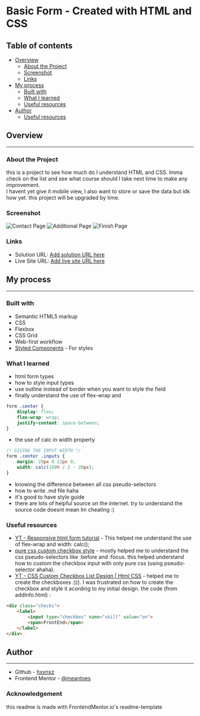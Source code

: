 # Basic Form - Created with HTML and CSS

## Table of contents

- [Overview](#overview)
  - [About the Project](#About-the-Project)
  - [Screenshot](#screenshot)
  - [Links](#links)
- [My process](#my-process)
  - [Built with](#built-with)
  - [What I learned](#what-i-learned)
  - [Useful resources](#useful-resources)
- [Author](#author)
    - [Useful resources](#useful-resources)


## Overview
---

### About the Project
this is a project to see how much do I understand HTML and CSS. Imma check on the list and see what course should I take next time to make any improvement.\
I havent yet give it mobile view, I also want to store or save the data but idk how yet. this project will be upgraded by time. <July sixth>

### Screenshot

![Contact Page](<Screen Shot 2023-07-06 at 00.17.46.png>)
![Additional Page](<Screen Shot 2023-07-06 at 00.17.31.png>)
![Finish Page](<Screen Shot 2023-07-06 at 00.17.01.png>)


### Links

- Solution URL: [Add solution URL here](https://your-solution-url.com)
- Live Site URL: [Add live site URL here](https://your-live-site-url.com)


## My process
---

### Built with

- Semantic HTML5 markup
- CSS
- Flexbox
- CSS Grid
- Web-first workflow
- [Styled Components](https://styled-components.com/) - For styles

### What I learned

- html form types
- how to style input types
- use outline instead of border when you want to style the field
- finally understand the use of flex-wrap and
```css
form .center {
    display: flex;
    flex-wrap: wrap;
    justify-content: space-between;
}
```

- the use of calc in width property

```css
/* GIVING THE INPUT WIDTH */
form .center .inputs {
    margin: 20px 0 12px 0;
    width: calc(100% / 2 - 20px);
}
```
- knowing the difference between all css pseudo-selectors
- how to write .md file haha
- it's good to have style guide
- there are lots of helpful source on the internet. try to understand the source code doesnt mean Im cheating :)


### Useful resources

- [YT - Responsive html form tutorial](https://youtu.be/okbByPWS1Xc) - This helped me understand the use of flex-wrap and width: calc();
- [pure css custom checkbox style](https://moderncss.dev/pure-css-custom-checkbox-style/) - mostly helped me to understand the css pseudo-selectors like :before and :focus. this helped understand how to custom the checkbox input with only pure css (using pseudo-selector ahaha).
- [YT - CSS Custom Checkbox List Design | Html CSS](https://youtu.be/jtf6NESiXW8) - helped me to create the checkboxes :))). I was frustrated on how to create the checkbox and style it acording to my initial design. the code (from addInfo.html) :
```html
<div class="checks">
    <label>
        <input type="checkbox" name="skill" value="on">
        <span>FrontEnd</span>
    </label>
</div>
```

## Author
---

- Github - [hxxnxz](https://github.com/hxnnxz)
- Frontend Mentor - [@meantoes](https://www.frontendmentor.io/profile/meantoes)

### Acknowledgement
this readme is made with FrontendMentor.io's readme-template
